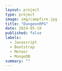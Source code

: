 ```yaml
---
layout: project
type: project
image: img/campfire.jpg
title: "DungeonRPG"
date: 2024-05-10
published: false
labels:
  - Javascript
  - Bootstrap
  - Meteor
  - MongoDB
summary: ""
---
```

